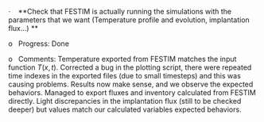 ·    **Check that FESTIM is actually running the simulations with the parameters that we want (Temperature profile and evolution, implantation flux…) **

o   Progress: Done

o   Comments: Temperature exported from FESTIM matches the input function $T(x,t)$. Corrected a bug in the plotting script, there were repeated time indexes in the exported files (due to small timesteps) and this was causing problems. Results now make sense, and we observe the expected behaviors. Managed to export fluxes and inventory calculated from FESTIM directly. Light discrepancies in the implantation flux (still to be checked deeper) but values match our calculated variables expected behaviors.